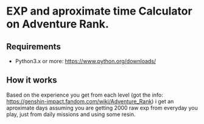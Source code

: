 # EXP and aproximate time Calculator on Adventure Rank.

## Requirements
- Python3.x or more: https://www.python.org/downloads/

## How it works
Based on the experience you get from each level (got the info: https://genshin-impact.fandom.com/wiki/Adventure_Rank) i get an aproximate
days assuming you are getting 2000 raw exp from everyday you play, just from daily missions and using some resin.
